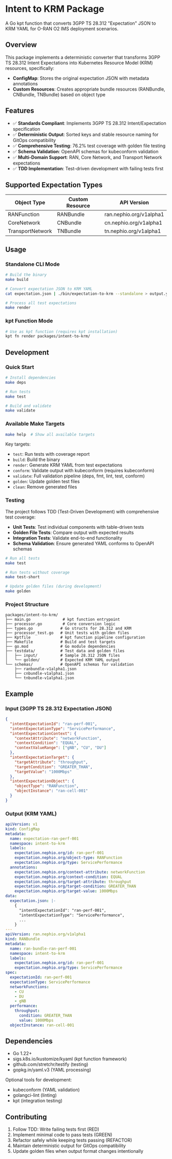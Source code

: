 # Intent to KRM Package

A Go kpt function that converts 3GPP TS 28.312 "Expectation" JSON to KRM YAML for O-RAN O2 IMS deployment scenarios.

## Overview

This package implements a deterministic converter that transforms 3GPP TS 28.312 Intent Expectations into Kubernetes Resource Model (KRM) resources, specifically:

- **ConfigMap**: Stores the original expectation JSON with metadata annotations
- **Custom Resources**: Creates appropriate bundle resources (RANBundle, CNBundle, TNBundle) based on object type

## Features

- ✅ **Standards Compliant**: Implements 3GPP TS 28.312 Intent/Expectation specification
- ✅ **Deterministic Output**: Sorted keys and stable resource naming for GitOps compatibility  
- ✅ **Comprehensive Testing**: 76.2% test coverage with golden file testing
- ✅ **Schema Validation**: OpenAPI schemas for kubeconform validation
- ✅ **Multi-Domain Support**: RAN, Core Network, and Transport Network expectations
- ✅ **TDD Implementation**: Test-driven development with failing tests first

## Supported Expectation Types

| Object Type | Custom Resource | API Version |
|-------------|-----------------|-------------|
| RANFunction | RANBundle | ran.nephio.org/v1alpha1 |
| CoreNetwork | CNBundle | cn.nephio.org/v1alpha1 |
| TransportNetwork | TNBundle | tn.nephio.org/v1alpha1 |

## Usage

### Standalone CLI Mode

```bash
# Build the binary
make build

# Convert expectation JSON to KRM YAML
cat expectation.json | ./bin/expectation-to-krm --standalone > output.yaml

# Process all test expectations
make render
```

### kpt Function Mode

```bash
# Use as kpt function (requires kpt installation)
kpt fn render packages/intent-to-krm/
```

## Development

### Quick Start

```bash
# Install dependencies
make deps

# Run tests
make test

# Build and validate
make validate
```

### Available Make Targets

```bash
make help  # Show all available targets
```

Key targets:
- `test`: Run tests with coverage report
- `build`: Build the binary
- `render`: Generate KRM YAML from test expectations
- `conform`: Validate output with kubeconform (requires kubeconform)
- `validate`: Full validation pipeline (deps, fmt, lint, test, conform)
- `golden`: Update golden test files
- `clean`: Remove generated files

### Testing

The project follows TDD (Test-Driven Development) with comprehensive test coverage:

- **Unit Tests**: Test individual components with table-driven tests
- **Golden File Tests**: Compare output with expected results  
- **Integration Tests**: Validate end-to-end functionality
- **Schema Validation**: Ensure generated YAML conforms to OpenAPI schemas

```bash
# Run all tests
make test

# Run tests without coverage
make test-short

# Update golden files (during development)
make golden
```

### Project Structure

```
packages/intent-to-krm/
├── main.go              # kpt function entrypoint
├── processor.go         # Core conversion logic
├── types.go            # Go structs for 28.312 and KRM
├── processor_test.go   # Unit tests with golden files
├── Kptfile             # kpt function pipeline configuration
├── Makefile            # Build and test targets
├── go.mod              # Go module dependencies
├── testdata/           # Test data and golden files
│   ├── input/          # Sample 28.312 JSON files
│   └── golden/         # Expected KRM YAML output
└── schemas/            # OpenAPI schemas for validation
    ├── ranbundle-v1alpha1.json
    ├── cnbundle-v1alpha1.json
    └── tnbundle-v1alpha1.json
```

## Example

### Input (3GPP TS 28.312 Expectation JSON)

```json
{
  "intentExpectationId": "ran-perf-001",
  "intentExpectationType": "ServicePerformance",
  "intentExpectationContext": {
    "contextAttribute": "networkFunction",
    "contextCondition": "EQUAL",
    "contextValueRange": ["gNB", "CU", "DU"]
  },
  "intentExpectationTarget": {
    "targetAttribute": "throughput",
    "targetCondition": "GREATER_THAN",
    "targetValue": "1000Mbps"
  },
  "intentExpectationObject": {
    "objectType": "RANFunction",
    "objectInstance": "ran-cell-001"
  }
}
```

### Output (KRM YAML)

```yaml
apiVersion: v1
kind: ConfigMap
metadata:
  name: expectation-ran-perf-001
  namespace: intent-to-krm
  labels:
    expectation.nephio.org/id: ran-perf-001
    expectation.nephio.org/object-type: RANFunction
    expectation.nephio.org/type: ServicePerformance
  annotations:
    expectation.nephio.org/context-attribute: networkFunction
    expectation.nephio.org/context-condition: EQUAL
    expectation.nephio.org/target-attribute: throughput
    expectation.nephio.org/target-condition: GREATER_THAN
    expectation.nephio.org/target-value: 1000Mbps
data:
  expectation.json: |-
    {
      "intentExpectationId": "ran-perf-001",
      "intentExpectationType": "ServicePerformance",
      ...
    }
---
apiVersion: ran.nephio.org/v1alpha1
kind: RANBundle
metadata:
  name: ran-bundle-ran-perf-001
  namespace: intent-to-krm
  labels:
    expectation.nephio.org/id: ran-perf-001
    expectation.nephio.org/type: ServicePerformance
spec:
  expectationId: ran-perf-001
  expectationType: ServicePerformance
  networkFunctions:
    - CU
    - DU
    - gNB
  performance:
    throughput:
      condition: GREATER_THAN
      value: 1000Mbps
  objectInstance: ran-cell-001
```

## Dependencies

- Go 1.22+
- sigs.k8s.io/kustomize/kyaml (kpt function framework)
- github.com/stretchr/testify (testing)
- gopkg.in/yaml.v3 (YAML processing)

Optional tools for development:
- kubeconform (YAML validation)
- golangci-lint (linting)
- kpt (integration testing)

## Contributing

1. Follow TDD: Write failing tests first (RED)
2. Implement minimal code to pass tests (GREEN)  
3. Refactor safely while keeping tests passing (REFACTOR)
4. Maintain deterministic output for GitOps compatibility
5. Update golden files when output format changes intentionally